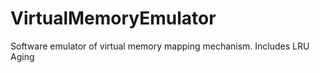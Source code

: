 VirtualMemoryEmulator
=====================

Software emulator of virtual memory mapping mechanism. Includes LRU Aging 
